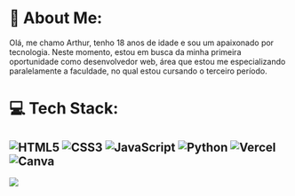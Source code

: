 # 💫 About Me:
Olá, me chamo Arthur, tenho 18 anos de idade e sou um apaixonado por tecnologia. Neste momento, estou em busca da minha primeira oportunidade
como desenvolvedor web, área que estou me especializando paralelamente a faculdade, no qual estou cursando o terceiro período.


# 💻 Tech Stack:
![HTML5](https://img.shields.io/badge/html5-%23E34F26.svg?style=for-the-badge&logo=html5&logoColor=white) ![CSS3](https://img.shields.io/badge/css3-%231572B6.svg?style=for-the-badge&logo=css3&logoColor=white) ![JavaScript](https://img.shields.io/badge/javascript-%23323330.svg?style=for-the-badge&logo=javascript&logoColor=%23F7DF1E) ![Python](https://img.shields.io/badge/python-3670A0?style=for-the-badge&logo=python&logoColor=ffdd54) ![Vercel](https://img.shields.io/badge/vercel-%23000000.svg?style=for-the-badge&logo=vercel&logoColor=white) ![Canva](https://img.shields.io/badge/Canva-%2300C4CC.svg?style=for-the-badge&logo=Canva&logoColor=white) 
---
[![](https://visitcount.itsvg.in/api?id=arthurmousinho&icon=0&color=0)](https://visitcount.itsvg.in)

<!-- Proudly created with GPRM ( https://gprm.itsvg.in ) -->
